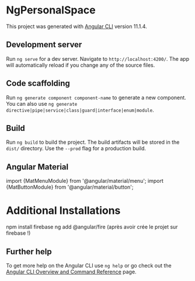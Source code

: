 # NgPersonalSpace

This project was generated with [Angular CLI](https://github.com/angular/angular-cli) version 11.1.4.

## Development server

Run `ng serve` for a dev server. Navigate to `http://localhost:4200/`. The app will automatically reload if you change any of the source files.

## Code scaffolding

Run `ng generate component component-name` to generate a new component. You can also use `ng generate directive|pipe|service|class|guard|interface|enum|module`.

## Build

Run `ng build` to build the project. The build artifacts will be stored in the `dist/` directory. Use the `--prod` flag for a production build.

## Angular Material

import {MatMenuModule} from '@angular/material/menu';
import {MatButtonModule} from '@angular/material/button';

# Additional Installations 

npm install firebase
ng add @angular/fire (après avoir crée le projet sur firebase !)


## Further help

To get more help on the Angular CLI use `ng help` or go check out the [Angular CLI Overview and Command Reference](https://angular.io/cli) page.
